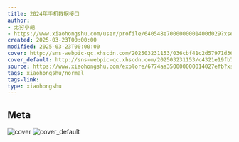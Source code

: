 ```yaml
---
title: 2024年手机数据接口
author:
- 无穷小葩
- https://www.xiaohongshu.com/user/profile/640548e7000000001400d029?xsec_token=undefined
created: 2025-03-23T00:00:00
modified: 2025-03-23T00:00:00
cover: http://sns-webpic-qc.xhscdn.com/202503231153/036cbf41c2d57971d3691c3242bb2a6e/1040g2sg31c3jhfd608c05p0593jl1k190gssm4o!nc_n_webp_prv_1
cover_default: http://sns-webpic-qc.xhscdn.com/202503231153/c4321e19fb7cd268380dded8846e7212/1040g2sg31c3jhfd608c05p0593jl1k190gssm4o!nc_n_webp_mw_1
source: https://www.xiaohongshu.com/explore/6774aa350000000014027efb?xsec_token=ABX1DzQ-gDPAaZ0Knb4H5Mj9wDngWP-xTqP2DZbq3LanM=
tags: xiaohongshu/normal
tags-link:
type: xiaohongshu
---
```


## Meta

![cover](http://sns-webpic-qc.xhscdn.com/202503231153/036cbf41c2d57971d3691c3242bb2a6e/1040g2sg31c3jhfd608c05p0593jl1k190gssm4o!nc_n_webp_prv_1)
![cover_default](http://sns-webpic-qc.xhscdn.com/202503231153/c4321e19fb7cd268380dded8846e7212/1040g2sg31c3jhfd608c05p0593jl1k190gssm4o!nc_n_webp_mw_1)
